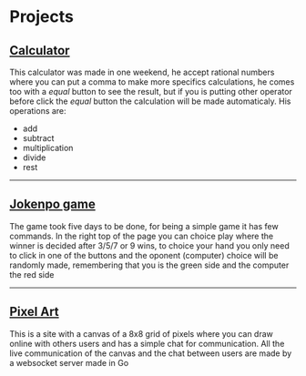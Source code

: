 # Projects
<h2><a href="https://github.com/Enzzx/Projects/tree/main/Calculator" target="self">Calculator</a></h2>
<p>This calculator was made in one weekend, he accept rational numbers where you can put a comma to make more specifics calculations, he comes too with a <em>equal</em> button to see the result, but if you is putting other operator before click the <em>equal</em> button the calculation will be made automaticaly. His operations are:</p>
<ul>
<li>add
<li>subtract
<li>multiplication
<li>divide
<li>rest
</ul>
<hr>
<h2><a href="https://github.com/Enzzx/Projects/tree/main/Jokenpo" target="self">Jokenpo game</a></h2>
<p>The game took five days to be done, for being a simple game it has few commands. In the right top of the page you can choice play where the winner is decided after 3/5/7 or 9 wins, to choice your hand you only need to click in one of the buttons and the oponent (computer) choice will be randomly made, remembering that you is the green side and the computer the red side</p>
<hr>
<h2><a href="https://github.com/Enzzx/Projects/tree/main/PixelArt" target="self">Pixel Art</a></h2>
<p>This is a site with a canvas of a 8x8 grid of pixels where you can draw online with others users and has a simple chat for communication. All the live communication of the canvas and the chat between users are made by a websocket server made in Go</p>
